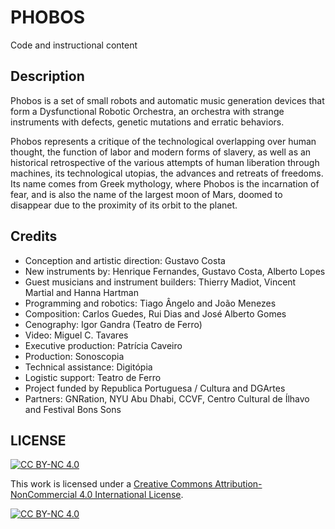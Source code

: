 # PHOBOS
Code and instructional content

## Description
Phobos is a set of small robots and automatic music generation devices that form a Dysfunctional Robotic Orchestra, an orchestra with strange instruments with defects, genetic mutations and erratic behaviors.

Phobos represents a critique of the technological overlapping over human thought, the function of labor and modern forms of slavery, as well as an historical retrospective of the various attempts of human liberation through machines, its technological utopias, the advances and retreats of freedoms. Its name comes from Greek mythology, where Phobos is the incarnation of fear, and is also the name of the largest moon of Mars, doomed to disappear due to the proximity of its orbit to the planet. 

## Credits
- Conception and artistic direction: Gustavo Costa 
- New instruments by: Henrique Fernandes, Gustavo Costa, Alberto Lopes
- Guest musicians and instrument builders: Thierry Madiot, Vincent Martial and Hanna Hartman
- Programming and robotics: Tiago Ângelo and João Menezes
- Composition: Carlos Guedes, Rui Dias and José Alberto Gomes
- Cenography: Igor Gandra (Teatro de Ferro)
- Video: Miguel C. Tavares
- Executive production: Patrícia Caveiro
- Production: Sonoscopia
- Technical assistance: Digitópia
- Logistic support: Teatro de Ferro
- Project funded by Republica Portuguesa / Cultura and DGArtes
- Partners: GNRation, NYU Abu Dhabi, CCVF, Centro Cultural de Ílhavo and Festival Bons Sons

## LICENSE
[![CC BY-NC 4.0][cc-by-nc-shield]][cc-by-nc]

This work is licensed under a
[Creative Commons Attribution-NonCommercial 4.0 International License][cc-by-nc].

[![CC BY-NC 4.0][cc-by-nc-image]][cc-by-nc]

[cc-by-nc]: https://creativecommons.org/licenses/by-nc/4.0/
[cc-by-nc-image]: https://licensebuttons.net/l/by-nc/4.0/88x31.png
[cc-by-nc-shield]: https://img.shields.io/badge/License-CC%20BY--NC%204.0-lightgrey.svg
